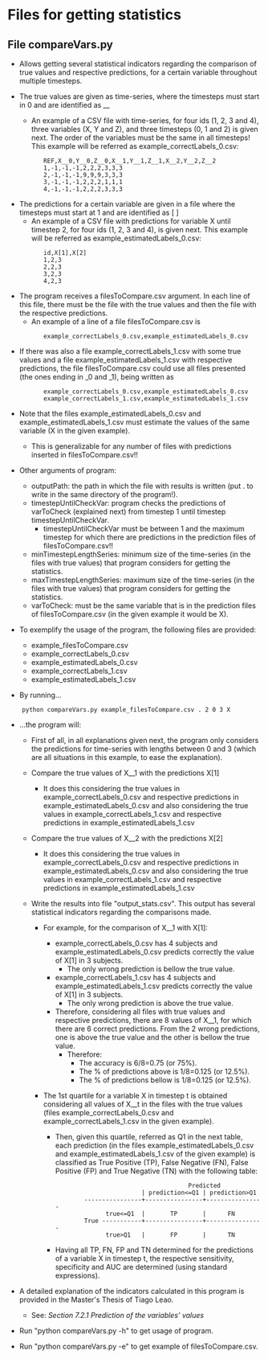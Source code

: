 # Files for getting statistics

## File compareVars.py

* Allows getting several statistical indicators regarding the comparison of true values and respective predictions, for a certain variable throughout multiple timesteps.

* The true values are given as time-series, where the timesteps must start in 0 and are identified as __
  * An example of a CSV file with time-series, for four ids (1, 2, 3 and 4), three variables (X, Y and Z), and three timesteps (0, 1 and 2) is given next. The order of the variables must be the same in all timesteps! This example will be referred as example_correctLabels_0.csv:

```
          REF,X__0,Y__0,Z__0,X__1,Y__1,Z__1,X__2,Y__2,Z__2
          1,-1,-1,-1,2,2,2,3,3,3
          2,-1,-1,-1,9,9,9,3,3,3
          3,-1,-1,-1,2,2,2,1,1,1
          4,-1,-1,-1,2,2,2,3,3,3
```


* The predictions for a certain variable are given in a file where the timesteps must start at 1 and are identified as [ ]
  * An example of a CSV file with predictions for variable X until timestep 2, for four ids (1, 2, 3 and 4), is given next. This example will be referred as example_estimatedLabels_0.csv:

```
          id,X[1],X[2]
          1,2,3
          2,2,3
          3,2,3
          4,2,3
```

* The program receives a filesToCompare.csv argument. In each line of this file, there must be the file with the true values and then the file with the respective predictions.
  * An example of a line of a file filesToCompare.csv is

```
          example_correctLabels_0.csv,example_estimatedLabels_0.csv
```

* If there was also a file example_correctLabels_1.csv with some true values and a file example_estimatedLabels_1.csv with respective predictions, the file filesToCompare.csv could use all files presented (the ones ending in _0 and _1), being written as
  
```
          example_correctLabels_0.csv,example_estimatedLabels_0.csv
          example_correctLabels_1.csv,example_estimatedLabels_1.csv
```

* Note that the files example_estimatedLabels_0.csv and example_estimatedLabels_1.csv must estimate the values of the same variable (X in the given example).
  * This is generalizable for any number of files with predictions inserted in filesToCompare.csv!!

* Other arguments of program:
  * outputPath: the path in which the file with results is written (put . to write in the same directory of the program!).
  * timestepUntilCheckVar: program checks the predictions of varToCheck (explained next) from timestep 1 until timestep timestepUntilCheckVar.
    * timestepUntilCheckVar must be between 1 and the maximum timestep for which there are predictions in the prediction files of filesToCompare.csv!!
  * minTimestepLengthSeries: minimum size of the time-series (in the files with true values) that program considers for getting the statistics.
  * maxTimestepLengthSeries: maximum size of the time-series (in the files with true values) that program considers for getting the statistics.
  * varToCheck: must be the same variable that is in the prediction files of filesToCompare.csv (in the given example it would be X).

* To exemplify the usage of the program, the following files are provided:
   * example_filesToCompare.csv
   * example_correctLabels_0.csv
   * example_estimatedLabels_0.csv
   * example_correctLabels_1.csv
   * example_estimatedLabels_1.csv

* By running...
```
    python compareVars.py example_filesToCompare.csv . 2 0 3 X
```

* ...the program will:
  * First of all, in all explanations given next, the program only considers the predictions for time-series with lengths between 0 and 3 (which are all situations in this example, to ease the explanation).
  * Compare the true values of X__1 with the predictions X\[1\]
    * It does this considering the true values in example_correctLabels_0.csv and respective predictions in example_estimatedLabels_0.csv and also considering the true values in example_correctLabels_1.csv and respective predictions in example_estimatedLabels_1.csv
  * Compare the true values of X__2 with the predictions X\[2\]
    * It does this considering the true values in example_correctLabels_0.csv and respective predictions in example_estimatedLabels_0.csv and also considering the true values in example_correctLabels_1.csv and respective predictions in example_estimatedLabels_1.csv
  
  * Write the results into file "output_stats.csv". This output has several statistical indicators regarding the comparisons made.
    * For example, for the comparison of X__1 with X\[1\]:
      * example_correctLabels_0.csv has 4 subjects and example_estimatedLabels_0.csv predicts correctly the value of X\[1\] in 3 subjects.
        * The only wrong prediction is bellow the true value.
      * example_correctLabels_1.csv has 4 subjects and example_estimatedLabels_1.csv predicts correctly the value of X\[1\] in 3 subjects.
        * The only wrong prediction is above the true value.
      * Therefore, considering all files with true values and respective predictions, there are 8 values of X__1, for which there are 6 correct predictions. From the 2 wrong predictions, one is above the true value and the other is bellow the true value.
        * Therefore:
          * The accuracy is 6/8=0.75 (or 75%).
          * The % of predictions above is 1/8=0.125 (or 12.5%).
          * The % of predictions bellow is 1/8=0.125 (or 12.5%).

    * The 1st quartile for a variable X in timestep t is obtained considering all values of X__t in the files with the true values (files example_correctLabels_0.csv and example_correctLabels_1.csv in the given example). 
      * Then, given this quartile, referred as Q1 in the next table, each prediction (in the files example_estimatedLabels_0.csv and example_estimatedLabels_1.csv of the given example) is classified as True Positive (TP), False Negative (FN), False Positive (FP) and True Negative (TN) with the following table:

                                                 Predicted
                                    | prediction<=Q1 | prediction>Q1   
                    ----------------+----------------+----------------
                          true<=Q1  |       TP       |      FN
                    True -----------+----------------+----------------
                          true>Q1   |       FP       |      TN        

      * Having all TP, FN, FP and TN determined for the predictions of a variable X in timestep t, the respective sensitivity, specificity and AUC are determined (using standard expressions).
  
* A detailed explanation of the indicators calculated in this program is provided in the Master's Thesis of Tiago Leao.
  * See: *Section 7.2.1 Prediction of the variables’ values*
  
* Run "python compareVars.py -h" to get usage of program.

* Run "python compareVars.py -e" to get example of filesToCompare.csv.